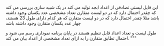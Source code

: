 این فایل لیستی تصادفی از اعداد ابجد تولید می کند
در یک شبیه سازی بررسی می کند که چقدر احتمال دارد که در دو لیست متقارن تعداد مشخصی عدد یکسان وجود داشته باشد
مثلا چقدر احتمال دارد که در دو لیست متقارن که هر کدام دارای طول 23 هستند، چهار عدد یکسان متقارن وجود داشته باشد

طول لیست و تعداد اعداد قابل تنظیم هستند
در پایان برنامه نموداری رسم می شود و احتمال تطابق متقارن را به ازای تعداد مشخصی از اعداد بیان می کند.
"""
